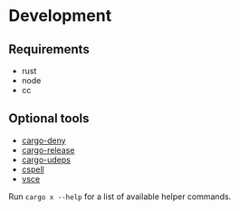 # Development

## Requirements

- rust
- node
- cc

## Optional tools

- [cargo-deny](https://github.com/EmbarkStudios/cargo-deny)
- [cargo-release](https://github.com/crate-ci/cargo-release)
- [cargo-udeps](https://github.com/est31/cargo-udeps)
- [cspell](https://github.com/streetsidesoftware/cspell)
- [vsce](https://github.com/microsoft/vscode-vsce)

Run `cargo x --help` for a list of available helper commands.
